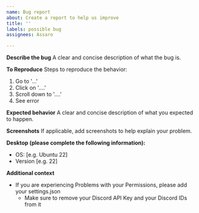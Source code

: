 ```yaml
---
name: Bug report
about: Create a report to help us improve
title: ''
labels: possible bug
assignees: Assaro

---
```


**Describe the bug**
A clear and concise description of what the bug is.

**To Reproduce**
Steps to reproduce the behavior:
1. Go to '...'
2. Click on '....'
3. Scroll down to '....'
4. See error

**Expected behavior**
A clear and concise description of what you expected to happen.

**Screenshots**
If applicable, add screenshots to help explain your problem.

**Desktop (please complete the following information):**
 - OS: [e.g. Ubuntu 22]
 - Version [e.g. 22]

**Additional context**
 - If you are experiencing Problems with your Permissions, please add your settings.json
   - Make sure to remove your Discord API Key and your Discord IDs from it
